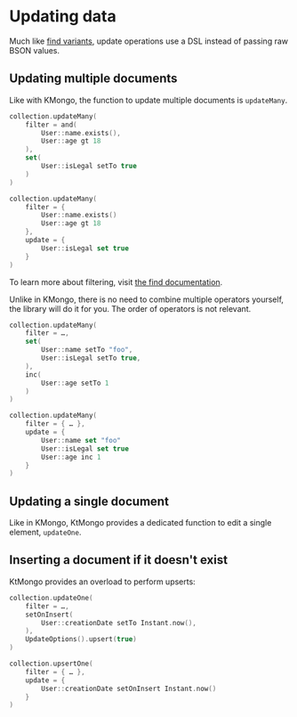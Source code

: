 # Updating data

Much like [find variants](find.md), update operations use a DSL instead of passing raw BSON values.

## Updating multiple documents

Like with KMongo, the function to update multiple documents is `updateMany`.

```kotlin title="With KMongo"
collection.updateMany(
	filter = and(
		User::name.exists(),
		User::age gt 18
	),
	set(
		User::isLegal setTo true
	)
)
```

```kotlin title="With KtMongo"
collection.updateMany(
	filter = {
		User::name.exists()
		User::age gt 18
	},
	update = {
		User::isLegal set true
	}
)
```

To learn more about filtering, visit [the find documentation](find.md).

Unlike in KMongo, there is no need to combine multiple operators yourself, the library will do it for you. The order of operators is not relevant.

```kotlin title="With KMongo"
collection.updateMany(
	filter = …,
	set(
		User::name setTo "foo",
		User::isLegal setTo true,
	),
	inc(
		User::age setTo 1
	)
)
```

```kotlin title="With KtMongo"
collection.updateMany(
	filter = { … },
	update = {
		User::name set "foo"
		User::isLegal set true
		User::age inc 1
	}
)
```

## Updating a single document

Like in KMongo, KtMongo provides a dedicated function to edit a single element, `updateOne`. 

## Inserting a document if it doesn't exist

KtMongo provides an overload to perform upserts:

```kotlin title="With KMongo"
collection.updateOne(
	filter = …,
	setOnInsert(
		User::creationDate setTo Instant.now(),
	),
	UpdateOptions().upsert(true)
)
```

```kotlin title="With KtMongo"
collection.upsertOne(
	filter = { … },
	update = {
		User::creationDate setOnInsert Instant.now()
	}
)
```
